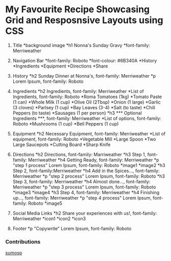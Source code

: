 # My Favourite Recipe Showcasing Grid and Resposnsive Layouts using CSS

<!-- Outline for Assignment 1: My Favourite Recipe -->

1. Title
    *background image
    *h1 Nonna's Sunday Gravy
    *font-family: Merriweather

2. Navigation Bar
    *font-family: Roboto
    *font-colour: #6B340A
    *History
    *Ingredients
    *Equipment
    *Directions
    *Share

3. History
    *h2 Sunday Dinner at Nonna's, font-family: Merriweather
    *p Lorem Ipsum, font-family: Roboto

4. Ingredients
    *h2 Ingredients, font-family: Merriweather
    *List of Ingredients, font-family: Roboto
    *Roma Tomatoes (1kg)
    *Tomato Paste (1 can)
    *Whole Milk (1 cup)
    *Olive Oil (2Tbsp)
    *Onion (1 large)
    *Garlic (3 cloves)
    *Parlsey (1 cup)
    *Bay Leaves (3-4)
    *Salt (to taste)
    *Chili Peppers (to taste)
    *Sausages (1 per person)
    *h3 *** Optional Ingredients ***, font-family: Merriweather
    *List of options, font-family: Roboto
    *Mushrooms (1 cup)
    *Bell Peppers (1 cup)

5. Equipment
    *h2 Necessary Equipment, font-family: Merriweather
    *List of equipment, font-family: Roboto
    *Vegetable Mill
    *Large Spoon
    *Two Large Saucepots
    *Cutting Board
    *Sharp Knife

6. Directions
    *h2 Directions, font-family: Marriweather
    *h3 Step 1, font-family: Merriweather
    *h4 Getting Ready, font-family: Merriweather
    *p "step 1 process" Lorem Ipsum, font-family: Roboto
    *image1
    *image2
    *h3 Step 2, font-family:Merriweather
    *h4 Add in the Spices..., font-family: Merriweather
    *p "step 2 process" Lorem Ipsum, font-family: Roboto
    *h3 Step 3, font-family: Merriweather
    *h4 Almost done..., font-family: Merriweather
    *p "step 3 process" Lorem Ipsum, font-family: Roboto
    *image3
    *image4
    *h3 Step 4, font-family: Merriweather
    *h4 Finishing up..., font-family: Merriweather
    *p "step 4 process" Lorem Ipsum, font-family: Roboto
    *image5

7. Social Media Links
    *h2 Share your experiences with us!, font-family: Merriweather
    *icon1
    *icon2
    *icon3

8. Footer
    *p "Copywrite" Lorem Ipsum, font-family: Roboto

### Contributions
[sumosp](https://github.com/sumosp)